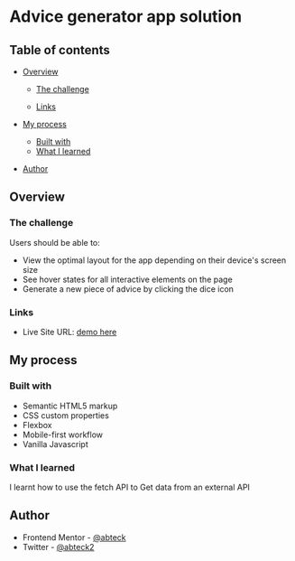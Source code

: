 # Advice generator app solution

## Table of contents

- [Overview](#overview)

  - [The challenge](#the-challenge)

  - [Links](#links)

- [My process](#my-process)

  - [Built with](#built-with)
  - [What I learned](#what-i-learned)

- [Author](#author)

## Overview

### The challenge

Users should be able to:

- View the optimal layout for the app depending on their device's screen size
- See hover states for all interactive elements on the page
- Generate a new piece of advice by clicking the dice icon

### Links

- Live Site URL: [demo here](https://advice-generator-two-mu.vercel.app/)

## My process

### Built with

- Semantic HTML5 markup
- CSS custom properties
- Flexbox
- Mobile-first workflow
- Vanilla Javascript

### What I learned

I learnt how to use the fetch API to Get data from an external API

## Author

- Frontend Mentor - [@abteck](https://www.frontendmentor.io/profile/abteck)
- Twitter - [@abteck2](https://www.twitter.com/abteck2)
